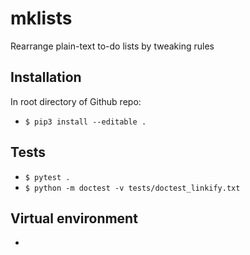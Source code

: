 # mklists

Rearrange plain-text to-do lists by tweaking rules

## Installation

In root directory of Github repo:

* `$ pip3 install --editable .`          

## Tests

* `$ pytest .`
* `$ python -m doctest -v tests/doctest_linkify.txt`

## Virtual environment

* 
